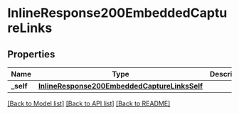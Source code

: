 # InlineResponse200EmbeddedCaptureLinks

## Properties
Name | Type | Description | Notes
------------ | ------------- | ------------- | -------------
**_self** | [**InlineResponse200EmbeddedCaptureLinksSelf**](InlineResponse200EmbeddedCaptureLinksSelf.md) |  | [optional] 

[[Back to Model list]](../README.md#documentation-for-models) [[Back to API list]](../README.md#documentation-for-api-endpoints) [[Back to README]](../README.md)



